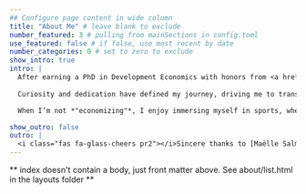 ```yaml
---
## Configure page content in wide column
title: "About Me" # leave blank to exclude
number_featured: 3 # pulling from mainSections in config.toml
use_featured: false # if false, use most recent by date
number_categories: 0 # set to zero to exclude
show_intro: true
intro: |
  After earning a PhD in Development Economics with honors from <a href="https://www.usherbrooke.ca/admission/programme/734/doctorat-en-economie-du-developpement" target="_blank" rel="noopener noreferrer">Université de Sherbrooke</a>, I now serve as a postdoctoral fellow at McGill University’s Department of Epidemiology, Biostatistics, and Occupational Health. As a researcher, I am interested in leveraging data to inform strategies and policies. My work spans the fields of economics, health economics, public health, public policy, and social inequalities, emphasizing how economic frameworks influence societal outcomes and drive impactful solutions.
  
  Curiosity and dedication have defined my journey, driving me to transform complex information into actionable solutions that make a meaningful impact.

  When I’m not *"economizing"*, I enjoy immersing myself in sports, whether it’s playing basketball, cheering for football (soccer) matches, or capturing the world through my camera lens. Sports and photography are my go-to ways to relax and find inspiration beyond the numbers.

show_outro: false
outro: |
  <i class="fas fa-glass-cheers pr2"></i>Sincere thanks to [Maëlle Salmon](https://masalmon.eu/) for her help naming this Hugo theme!
---
```


** index doesn't contain a body, just front matter above.
See about/list.html in the layouts folder **